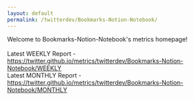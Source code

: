 ```yaml
---
layout: default
permalink: /twitterdev/Bookmarks-Notion-Notebook/
---
```

Welcome to Bookmarks-Notion-Notebook's metrics homepage!
<br><br>
Latest WEEKLY Report - <a href="https://twitter.github.io/metrics/twitterdev/Bookmarks-Notion-Notebook/WEEKLY">https://twitter.github.io/metrics/twitterdev/Bookmarks-Notion-Notebook/WEEKLY</a>
<br>
Latest MONTHLY Report - <a href="https://twitter.github.io/metrics/twitterdev/Bookmarks-Notion-Notebook/MONTHLY">https://twitter.github.io/metrics/twitterdev/Bookmarks-Notion-Notebook/MONTHLY</a>
<br>
